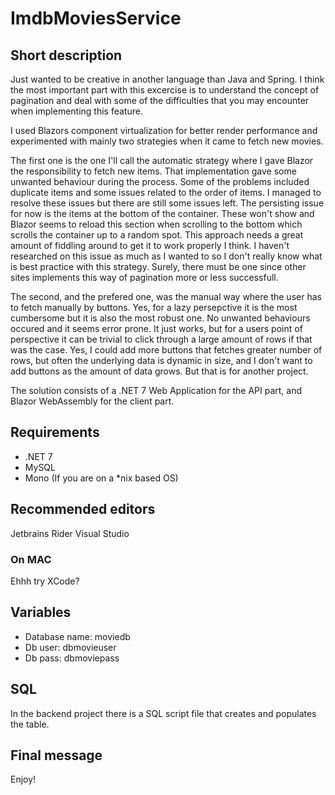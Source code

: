 # ImdbMoviesService

## Short description

Just wanted to be creative in another language than Java and Spring. I think the most important part with this excercise
is to understand the concept of pagination and deal with some of the difficulties that you may encounter when implementing this feature.

I used Blazors component virtualization for better render performance and experimented with mainly two strategies
when it came to fetch new movies. 

The first one is the one I'll call the automatic strategy where I gave Blazor the responsibility to fetch new items. That implementation gave some unwanted behaviour during the process. Some of the problems included duplicate items and some issues related to the order of items. I managed to resolve these issues but there are still some issues left. The persisting issue for now is the items at the bottom of the container. These won't show and Blazor seems to reload this section when scrolling to the bottom which scrolls the container up to a random spot. This approach needs a great amount of fiddling around to get it to work properly I think. I haven't researched on this issue as much as I wanted to so I don't really know what is best practice with this strategy. Surely, there must be one since other sites implements this way of pagination more or less successfull.  

The second, and the prefered one, was the manual way where the user has to fetch manually by buttons. Yes, for a lazy persepctive it is the most cumbersome but it is also the most robust one. No unwanted behaviours occured and it seems error prone. It just works, but for a users point of perspective it can be trivial to click through a large amount of rows if that was the case. Yes, I could add more buttons that fetches greater number of rows, but often the underlying data is dynamic in size, and I don't want to add buttons as the amount of data grows. But that is for another project.

The solution consists of a .NET 7 Web Application for the API part, and Blazor WebAssembly for the client part.  

## Requirements

- .NET 7
- MySQL
- Mono (If you are on a *nix based OS)

## Recommended editors

Jetbrains Rider
Visual Studio

### On MAC

Ehhh try XCode?

## Variables

- Database name: moviedb
- Db user: dbmovieuser
- Db pass: dbmoviepass

## SQL

In the backend project there is a SQL script file that creates and populates the table.

## Final message
Enjoy!

